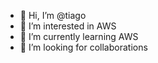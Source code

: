 - 👋 Hi, I’m @tiago
- 👀 I’m interested in AWS
- 🌱 I’m currently learning AWS
- 💞️ I’m looking for collaborations

<!---
tiago is a ✨ special ✨ repository because its `README.md` (this file) appears on your GitHub profile.
You can click the Preview link to take a look at your changes.
--->
